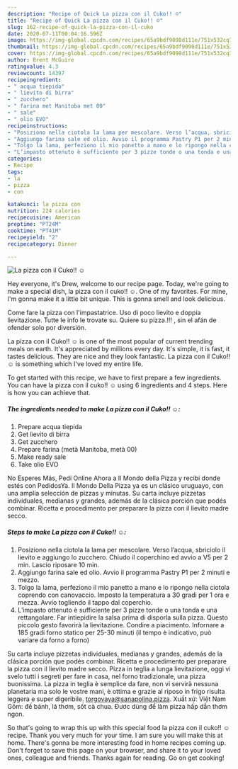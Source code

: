 ```yaml
---
description: "Recipe of Quick La pizza con il Cuko!! ☺️"
title: "Recipe of Quick La pizza con il Cuko!! ☺️"
slug: 162-recipe-of-quick-la-pizza-con-il-cuko
date: 2020-07-11T00:04:16.596Z
image: https://img-global.cpcdn.com/recipes/65a9bdf9098d111e/751x532cq70/la-pizza-con-il-cuko-☺️-recipe-main-photo.jpg
thumbnail: https://img-global.cpcdn.com/recipes/65a9bdf9098d111e/751x532cq70/la-pizza-con-il-cuko-☺️-recipe-main-photo.jpg
cover: https://img-global.cpcdn.com/recipes/65a9bdf9098d111e/751x532cq70/la-pizza-con-il-cuko-☺️-recipe-main-photo.jpg
author: Brent McGuire
ratingvalue: 4.3
reviewcount: 14397
recipeingredient:
- " acqua tiepida"
- " lievito di birra"
- " zucchero"
- " farina met Manitoba met 00"
- " sale"
- " olio EVO"
recipeinstructions:
- "Posiziono nella ciotola la lama per mescolare. Verso l’acqua, sbriciolo il lievito e aggiungo lo zucchero. Chiudo il coperchino ed avvio a V5 per 2 min. Lascio riposare 10 min."
- "Aggiungo farina sale ed olio. Avvio il programma Pastry P1 per 2 minuti e mezzo."
- "Tolgo la lama, perfeziono il mio panetto a mano e lo ripongo nella ciotola coprendo con canovaccio. Imposto la temperatura a 30 gradi per 1 ora e mezza. Avvio togliendo il tappo dal coperchio."
- "L’impasto ottenuto è sufficiente per 3 pizze tonde o una tonda e una rettangolare. Far intiepidire la salsa prima di disporla sulla pizza. Questo piccolo gesto favorirà la lievitazione. Condire a piacimento. Infornare a 185 gradi forno statico per 25-30 minuti (il tempo è indicativo, può variare da forno a forno)"
categories:
- Recipe
tags:
- la
- pizza
- con

katakunci: la pizza con 
nutrition: 224 calories
recipecuisine: American
preptime: "PT24M"
cooktime: "PT41M"
recipeyield: "2"
recipecategory: Dinner

---
```



![La pizza con il Cuko!! ☺️](https://img-global.cpcdn.com/recipes/65a9bdf9098d111e/751x532cq70/la-pizza-con-il-cuko-☺️-recipe-main-photo.jpg)

Hey everyone, it's Drew, welcome to our recipe page. Today, we're going to make a special dish, la pizza con il cuko!! ☺️. One of my favorites. For mine, I'm gonna make it a little bit unique. This is gonna smell and look delicious.

Come fare la pizza con l&#39;impastatrice. Uso di poco lievito e doppia lievitazione. Tutte le info le trovate su. Quiere su pizza.!!! , sin el afán de ofender solo por diversión.

La pizza con il Cuko!! ☺️ is one of the most popular of current trending meals on earth. It's appreciated by millions every day. It's simple, it is fast, it tastes delicious. They are nice and they look fantastic. La pizza con il Cuko!! ☺️ is something which I've loved my entire life.


To get started with this recipe, we have to first prepare a few ingredients. You can have la pizza con il cuko!! ☺️ using 6 ingredients and 4 steps. Here is how you can achieve that.

<!--inarticleads1-->

##### The ingredients needed to make La pizza con il Cuko!! ☺️:

1. Prepare  acqua tiepida
1. Get  lievito di birra
1. Get  zucchero
1. Prepare  farina (metà Manitoba, metà 00)
1. Make ready  sale
1. Take  olio EVO


No Esperes Más, Pedí Online Ahora a Il Mondo della Pizza y recibí donde estés con PedidosYa. Il Mondo Della Pizza ya es un clásico uruguayo, con una amplia selección de pizzas y minutas. Su carta incluye pizzetas individuales, medianas y grandes, además de la clásica porción que podés combinar. Ricetta e procedimento per preparare la pizza con il lievito madre secco. 

<!--inarticleads2-->

##### Steps to make La pizza con il Cuko!! ☺️:

1. Posiziono nella ciotola la lama per mescolare. Verso l’acqua, sbriciolo il lievito e aggiungo lo zucchero. Chiudo il coperchino ed avvio a V5 per 2 min. Lascio riposare 10 min.
1. Aggiungo farina sale ed olio. Avvio il programma Pastry P1 per 2 minuti e mezzo.
1. Tolgo la lama, perfeziono il mio panetto a mano e lo ripongo nella ciotola coprendo con canovaccio. Imposto la temperatura a 30 gradi per 1 ora e mezza. Avvio togliendo il tappo dal coperchio.
1. L’impasto ottenuto è sufficiente per 3 pizze tonde o una tonda e una rettangolare. Far intiepidire la salsa prima di disporla sulla pizza. Questo piccolo gesto favorirà la lievitazione. Condire a piacimento. Infornare a 185 gradi forno statico per 25-30 minuti (il tempo è indicativo, può variare da forno a forno)


Su carta incluye pizzetas individuales, medianas y grandes, además de la clásica porción que podés combinar. Ricetta e procedimento per preparare la pizza con il lievito madre secco. Pizza in teglia a lunga lievitazione, oggi vi svelo tutti i segreti per fare in casa, nel forno tradizionale, una pizza buonissima. La pizza in teglia è semplice da fare, non vi servirà nessuna planetaria ma solo le vostre mani, è ottima e grazie al riposo in frigo risulta leggera e super digeribile. torgovaya@sanapolina.pizza. Xuất xứ: Việt Nam Gồm: đế bánh, lá thơm, sốt cà chua. Đươc dùng để làm pizza hấp dẫn thơm ngon. 

So that's going to wrap this up with this special food la pizza con il cuko!! ☺️ recipe. Thank you very much for your time. I am sure you will make this at home. There's gonna be more interesting food in home recipes coming up. Don't forget to save this page on your browser, and share it to your loved ones, colleague and friends. Thanks again for reading. Go on get cooking!
